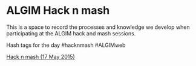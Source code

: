 # ALGIM Hack n mash

This is a space to record the processes and knowledge we develop when participating at the ALGIM hack and mash sessions.

Hash tags for the day #hacknmash #ALGIMweb

[Hack n mash (17 May 2015)](2015-05-17/problems-to-solve.md)

